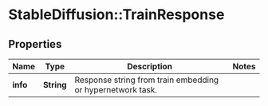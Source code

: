 # StableDiffusion::TrainResponse

## Properties
Name | Type | Description | Notes
------------ | ------------- | ------------- | -------------
**info** | **String** | Response string from train embedding or hypernetwork task. | 

